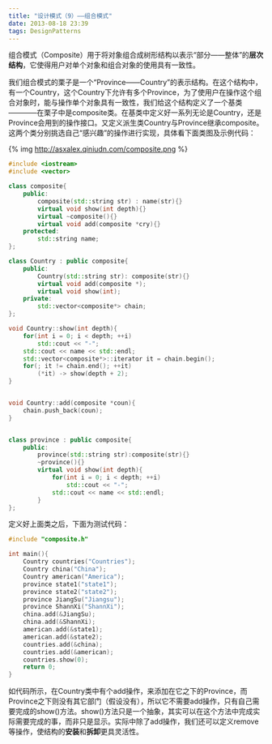 ```yaml
---
title: "设计模式（9）——组合模式"
date: 2013-08-18 23:39
tags: DesignPatterns
---
```

组合模式（Composite）用于将对象组合成树形结构以表示“部分——整体”的**层次结构**，它使得用户对单个对象和组合对象的使用具有一致性。

我们组合模式的栗子是一个“Province——Country”的表示结构。在这个结构中，有一个Country，这个Country下允许有多个Province，为了使用户在操作这个组合对象时，能与操作单个对象具有一致性，我们给这个结构定义了一个基类————在栗子中是composite类。在基类中定义好一系列无论是Country，还是Province会用到的操作接口。又定义派生类Country与Province继承composite。<!--more-->这两个类分别挑选自己“感兴趣”的操作进行实现，具体看下面类图及示例代码：

{% img http://asxalex.qiniudn.com/composite.png %}

```c++ composite.h
#include <iostream>
#include <vector>

class composite{
    public:
        composite(std::string str) : name(str){}
        virtual void show(int depth){}
        virtual ~composite(){}
        virtual void add(composite *cry){}
    protected:
        std::string name;
};

class Country : public composite{
    public:
        Country(std::string str): composite(str){}
        virtual void add(composite *);
        virtual void show(int);
    private:
        std::vector<composite*> chain;
};

void Country::show(int depth){
    for(int i = 0; i < depth; ++i)
        std::cout << "-";
    std::cout << name << std::endl;
    std::vector<composite*>::iterator it = chain.begin();
    for(; it != chain.end(); ++it)
        (*it) -> show(depth + 2);
}


void Country::add(composite *coun){
    chain.push_back(coun);
}


class province : public composite{
    public:
        province(std::string str):composite(str){}
        ~province(){}
        virtual void show(int depth){
            for(int i = 0; i < depth; ++i)
                std::cout << "-";
            std::cout << name << std::endl;
        }
};

```

定义好上面类之后，下面为测试代码：

```c++ composite.cpp
#include "composite.h"

int main(){
    Country countries("Countries");
    Country china("China");
    Country american("America");
    province state1("state1");
    province state2("state2");
    province JiangSu("Jiangsu");
    province ShannXi("ShannXi");
    china.add(&JiangSu);
    china.add(&ShannXi);
    american.add(&state1);
    american.add(&state2);
    countries.add(&china);
    countries.add(&american);
    countries.show(0);
    return 0;
}

```

如代码所示，在Country类中有个add操作，来添加在它之下的Province，而Province之下则没有其它部门（假设没有），所以它不需要add操作，只有自己需要完成的show()方法。show()方法只是一个抽象，其实可以在这个方法中完成实际需要完成的事，而非只是显示。实际中除了add操作，我们还可以定义remove等操作，使结构的**安装**和**拆卸**更具灵活性。



